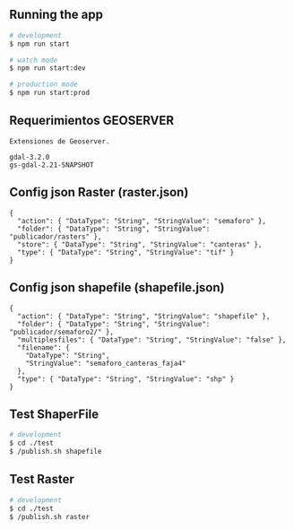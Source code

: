 
## Running the app
```bash
# development
$ npm run start

# watch mode
$ npm run start:dev

# production mode
$ npm run start:prod
```

## Requerimientos GEOSERVER
```
Extensiones de Geoserver. 

gdal-3.2.0
gs-gdal-2.21-SNAPSHOT
```

## Config json Raster (raster.json)
```
{
  "action": { "DataType": "String", "StringValue": "semaforo" },
  "folder": { "DataType": "String", "StringValue": "publicador/rasters" },
  "store": { "DataType": "String", "StringValue": "canteras" },
  "type": { "DataType": "String", "StringValue": "tif" }
}
```


## Config json shapefile (shapefile.json)
```
{
  "action": { "DataType": "String", "StringValue": "shapefile" },
  "folder": { "DataType": "String", "StringValue": "publicador/semaforo2/" },
  "multiplesfiles": { "DataType": "String", "StringValue": "false" },
  "filename": {
    "DataType": "String",
    "StringValue": "semaforo_canteras_faja4"
  },
  "type": { "DataType": "String", "StringValue": "shp" }
}

```

## Test ShaperFile
```bash
# development
$ cd ./test
$ /publish.sh shapefile

```

## Test Raster
```bash
# development
$ cd ./test
$ /publish.sh raster

```
